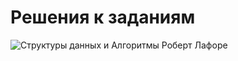   # Решения к заданиям 
                                        
![Структуры данных и Алгоритмы Роберт Лафоре](https://github.com/user-attachments/assets/d14a9e95-c902-40fe-b092-c2bbe6fae37e)

